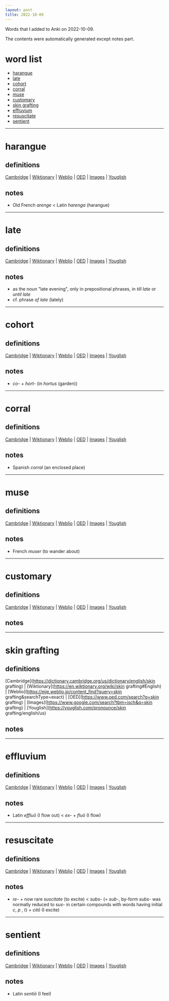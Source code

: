 ```yaml
---
layout: post
title: 2022-10-09
---
```


Words that I added to Anki on 2022-10-09.

The contents were automatically generated except notes part.
# word list
- [harangue](#harangue)
- [late](#late)
- [cohort](#cohort)
- [corral](#corral)
- [muse](#muse)
- [customary](#customary)
- [skin grafting](#skin-grafting)
- [effluvium](#effluvium)
- [resuscitate](#resuscitate)
- [sentient](#sentient)

---

# harangue
## definitions
[Cambridge](https://dictionary.cambridge.org/us/dictionary/english/harangue)
|
[Wiktionary](https://en.wiktionary.org/wiki/harangue#English)
|
[Weblio](https://ejje.weblio.jp/content_find?query=harangue&searchType=exact)
|
[OED](https://www.oed.com/search?q=harangue)
|
[Images](https://www.google.com/search?tbm=isch&q=harangue)
|
[Youglish](https://youglish.com/pronounce/harangue/english/us)

## notes
- Old French *arenge* &lt; Latin *harenga* (harangue)

---

# late
## definitions
[Cambridge](https://dictionary.cambridge.org/us/dictionary/english/late)
|
[Wiktionary](https://en.wiktionary.org/wiki/late#English)
|
[Weblio](https://ejje.weblio.jp/content_find?query=late&searchType=exact)
|
[OED](https://www.oed.com/search?q=late)
|
[Images](https://www.google.com/search?tbm=isch&q=late)
|
[Youglish](https://youglish.com/pronounce/late/english/us)

## notes
- as the noun "late evening", only in prepositional phrases, in *till late* or *until late*
- cf. phrase *of late* (lately)

---

# cohort
## definitions
[Cambridge](https://dictionary.cambridge.org/us/dictionary/english/cohort)
|
[Wiktionary](https://en.wiktionary.org/wiki/cohort#English)
|
[Weblio](https://ejje.weblio.jp/content_find?query=cohort&searchType=exact)
|
[OED](https://www.oed.com/search?q=cohort)
|
[Images](https://www.google.com/search?tbm=isch&q=cohort)
|
[Youglish](https://youglish.com/pronounce/cohort/english/us)

## notes
- *co-* + *hort-* (in *hortus* (garden))

---

# corral
## definitions
[Cambridge](https://dictionary.cambridge.org/us/dictionary/english/corral)
|
[Wiktionary](https://en.wiktionary.org/wiki/corral#English)
|
[Weblio](https://ejje.weblio.jp/content_find?query=corral&searchType=exact)
|
[OED](https://www.oed.com/search?q=corral)
|
[Images](https://www.google.com/search?tbm=isch&q=corral)
|
[Youglish](https://youglish.com/pronounce/corral/english/us)

## notes
- Spanish *corral* (an enclosed place)

---

# muse
## definitions
[Cambridge](https://dictionary.cambridge.org/us/dictionary/english/muse)
|
[Wiktionary](https://en.wiktionary.org/wiki/muse#English)
|
[Weblio](https://ejje.weblio.jp/content_find?query=muse&searchType=exact)
|
[OED](https://www.oed.com/search?q=muse)
|
[Images](https://www.google.com/search?tbm=isch&q=muse)
|
[Youglish](https://youglish.com/pronounce/muse/english/us)

## notes
- French *muser* (to wander about)

---

# customary
## definitions
[Cambridge](https://dictionary.cambridge.org/us/dictionary/english/customary)
|
[Wiktionary](https://en.wiktionary.org/wiki/customary#English)
|
[Weblio](https://ejje.weblio.jp/content_find?query=customary&searchType=exact)
|
[OED](https://www.oed.com/search?q=customary)
|
[Images](https://www.google.com/search?tbm=isch&q=customary)
|
[Youglish](https://youglish.com/pronounce/customary/english/us)

## notes

---

# skin grafting
## definitions
[Cambridge](https://dictionary.cambridge.org/us/dictionary/english/skin grafting)
|
[Wiktionary](https://en.wiktionary.org/wiki/skin grafting#English)
|
[Weblio](https://ejje.weblio.jp/content_find?query=skin grafting&searchType=exact)
|
[OED](https://www.oed.com/search?q=skin grafting)
|
[Images](https://www.google.com/search?tbm=isch&q=skin grafting)
|
[Youglish](https://youglish.com/pronounce/skin grafting/english/us)

## notes

---

# effluvium
## definitions
[Cambridge](https://dictionary.cambridge.org/us/dictionary/english/effluvium)
|
[Wiktionary](https://en.wiktionary.org/wiki/effluvium#English)
|
[Weblio](https://ejje.weblio.jp/content_find?query=effluvium&searchType=exact)
|
[OED](https://www.oed.com/search?q=effluvium)
|
[Images](https://www.google.com/search?tbm=isch&q=effluvium)
|
[Youglish](https://youglish.com/pronounce/effluvium/english/us)

## notes
- Latin *effluō* (I flow out) &lt; *ex-* + *fluō* (I flow)

---

# resuscitate
## definitions
[Cambridge](https://dictionary.cambridge.org/us/dictionary/english/resuscitate)
|
[Wiktionary](https://en.wiktionary.org/wiki/resuscitate#English)
|
[Weblio](https://ejje.weblio.jp/content_find?query=resuscitate&searchType=exact)
|
[OED](https://www.oed.com/search?q=resuscitate)
|
[Images](https://www.google.com/search?tbm=isch&q=resuscitate)
|
[Youglish](https://youglish.com/pronounce/resuscitate/english/us)

## notes
- *re-* + now rare *suscitate* (to excite) &lt; *subs-* (= *sub-*, by-form *subs-* was normally reduced to *sus-* in certain compounds with words having initial *c*, *p* , *t*) + *citō* (I excite)

---

# sentient
## definitions
[Cambridge](https://dictionary.cambridge.org/us/dictionary/english/sentient)
|
[Wiktionary](https://en.wiktionary.org/wiki/sentient#English)
|
[Weblio](https://ejje.weblio.jp/content_find?query=sentient&searchType=exact)
|
[OED](https://www.oed.com/search?q=sentient)
|
[Images](https://www.google.com/search?tbm=isch&q=sentient)
|
[Youglish](https://youglish.com/pronounce/sentient/english/us)

## notes
- Latin *sentiō* (I feel)

